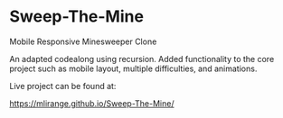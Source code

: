 # Sweep-The-Mine
Mobile Responsive Minesweeper Clone

An adapted codealong using recursion. Added functionality 
to the core project such as mobile layout, multiple difficulties, 
and animations.


Live project can be found at:

https://mlirange.github.io/Sweep-The-Mine/
